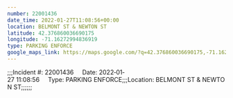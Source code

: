 ```yaml
---
number: 22001436
date_time: 2022-01-27T11:08:56+00:00
location: BELMONT ST & NEWTON ST
latitude: 42.376860036690175
longitude: -71.16272994836919
type: PARKING ENFORCE
google_maps_link: https://maps.google.com/?q=42.376860036690175,-71.16272994836919
---
```


;;;Incident #: 22001436     Date: 2022‐01‐27 11:08:56     Type: PARKING ENFORCE;;;Location: BELMONT ST & NEWTON ST;;;;;;
